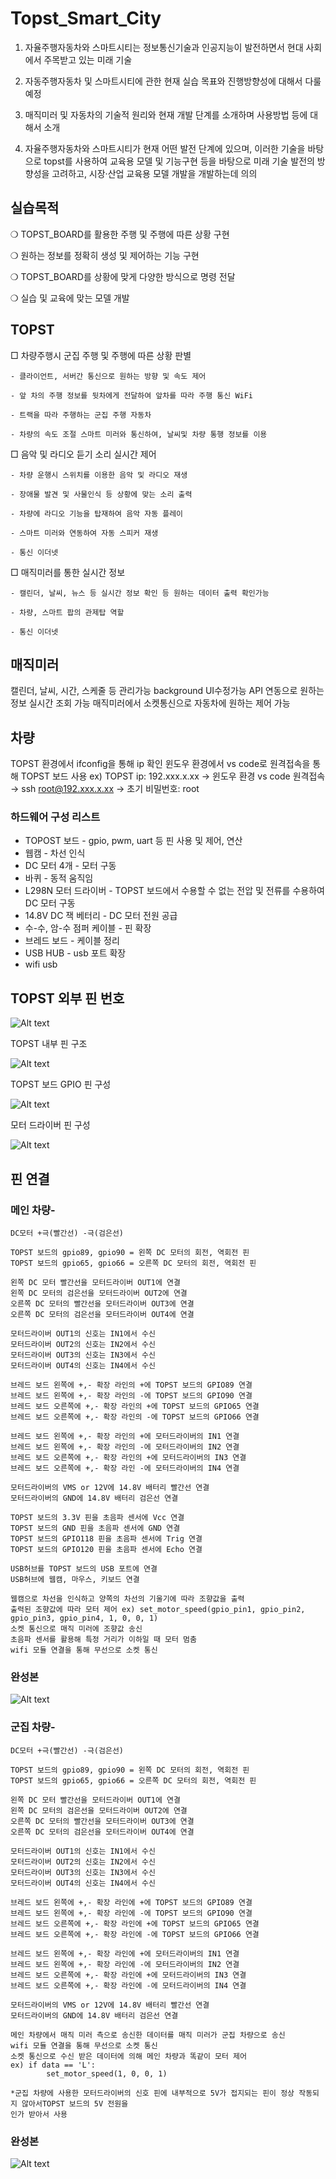 # Topst_Smart_City
1. 자율주행자동차와 스마트시티는 정보통신기술과 인공지능이 발전하면서 현대 사회에서 주목받고 있는 미래 기술

2. 자동주행자동차 및 스마트시티에 관한 현재 실습 목표와 진행방향성에 대해서 다룰 예정

3. 매직미러 및 자동차의 기술적 원리와 현재 개발 단계를 소개하며 사용방법 등에 대해서 소개

4. 자율주행자동차와 스마트시티가 현재 어떤 발전 단계에 있으며, 이러한 기술을 바탕으로 topst를 사용하여 교육용 모델 및 기능구현 등을 
바탕으로 미래 기술 발전의 방향성을 고려하고, 시장·산업 교육용 모델 개발을 개발하는데 의의 


## 실습목적

❍ TOPST_BOARD를 활용한 주행 및 주행에 따른 상황 구현

❍ 원하는 정보를 정확히 생성 및 제어하는 기능 구현

❍ TOPST_BOARD를 상황에 맞게 다양한 방식으로 명령 전달

❍ 실습 및 교육에 맞는 모델 개발


## TOPST
□ 차량주행시 군집 주행 및 주행에 따른 상황 판별

    - 클라이언트, 서버간 통신으로 원하는 방향 및 속도 제어

    - 앞 차의 주행 정보를 뒷차에게 전달하여 앞차를 따라 주행 통신 WiFi

    - 트랙을 따라 주행하는 군집 주행 자동차

    - 차량의 속도 조절 스마트 미러와 통신하여, 날씨및 차량 통행 정보를 이용


□ 음악 및 라디오 듣기 소리 실시간 제어

    - 차량 운행시 스위치를 이용한 음악 및 라디오 재생

    - 장애물 발견 및 사물인식 등 상황에 맞는 소리 출력

    - 차량에 라디오 기능을 탑재하여 음악 자동 플레이

    - 스마트 미러와 연동하여 자동 스피커 재생

    - 통신 이더넷


□ 매직미러를 통한 실시간 정보

    - 캘린더, 날씨, 뉴스 등 실시간 정보 확인 등 원하는 데이터 출력 확인가능

    - 차량, 스마트 팝의 관제탑 역할

    - 통신 이더넷
    


## 매직미러
 캘린더, 날씨, 시간, 스케줄 등 관리가능
 background UI수정가능
 API 연동으로 원하는 정보 실시간 조회 가능
 매직미러에서 소켓통신으로 자동차에 원하는 제어 가능

## 차량
 TOPST 환경에서 ifconfig을 통해 ip 확인
윈도우 환경에서 vs code로 원격접속을 통해 TOPST 보드 사용
ex) TOPST ip: 192.xxx.x.xx → 윈도우 환경 vs code 원격접속 → ssh root@192.xxx.x.xx → 초기 비밀번호: root


### 하드웨어 구성 리스트
- TOPOST 보드 - gpio, pwm, uart 등 핀 사용 및 제어, 연산
- 웹캠 - 차선 인식
- DC 모터 4개 - 모터 구동
- 바퀴 - 동적 움직임
- L298N 모터 드라이버 - TOPST 보드에서 수용할 수 없는 전압 및 전류를 수용하여 DC 모터 구동
- 14.8V DC 잭 베터리 - DC 모터 전원 공급
- 수-수, 암-수 점퍼 케이블 - 핀 확장
- 브레드 보드 - 케이블 정리
- USB HUB - usb 포트 확장
- wifi usb

## TOPST 외부 핀 번호


![Alt text](Untitled.png)


TOPST 내부 핀 구조


![Alt text](<Untitled (1).png>)


TOPST 보드 GPIO 핀 구성


![Alt text](<Untitled (3).png>)


모터 드라이버 핀 구성


![Alt text](<Untitled (4).png>)


## 핀 연결

### 메인 차량-
```
DC모터 +극(빨간선) -극(검은선)

TOPST 보드의 gpio89, gpio90 = 왼쪽 DC 모터의 회전, 역회전 핀
TOPST 보드의 gpio65, gpio66 = 오른쪽 DC 모터의 회전, 역회전 핀

왼쪽 DC 모터 빨간선을 모터드라이버 OUT1에 연결
왼쪽 DC 모터의 검은선을 모터드라이버 OUT2에 연결
오른쪽 DC 모터의 빨간선을 모터드라이버 OUT3에 연결
오른쪽 DC 모터의 검은선을 모터드라이버 OUT4에 연결

모터드라이버 OUT1의 신호는 IN1에서 수신
모터드라이버 OUT2의 신호는 IN2에서 수신
모터드라이버 OUT3의 신호는 IN3에서 수신
모터드라이버 OUT4의 신호는 IN4에서 수신

브레드 보드 왼쪽에 +,- 확장 라인의 +에 TOPST 보드의 GPIO89 연결
브레드 보드 왼쪽에 +,- 확장 라인의 -에 TOPST 보드의 GPIO90 연결
브레드 보드 오른쪽에 +,- 확장 라인의 +에 TOPST 보드의 GPIO65 연결
브레드 보드 오른쪽에 +,- 확장 라인의 -에 TOPST 보드의 GPIO66 연결

브레드 보드 왼쪽에 +,- 확장 라인의 +에 모터드라이버의 IN1 연결
브레드 보드 왼쪽에 +,- 확장 라인의 -에 모터드라이버의 IN2 연결
브레드 보드 오른쪽에 +,- 확장 라인의 +에 모터드라이버의 IN3 연결
브레드 보드 오른쪽에 +,- 확장 라인 -에 모터드라이버의 IN4 연결

모터드라이버의 VMS or 12V에 14.8V 배터리 빨간선 연결
모터드라이버의 GND에 14.8V 배터리 검은선 연결

TOPST 보드의 3.3V 핀을 초음파 센서에 Vcc 연결
TOPST 보드의 GND 핀을 초음파 센서에 GND 연결
TOPST 보드의 GPIO118 핀을 초음파 센서에 Trig 연결
TOPST 보드의 GPIO120 핀을 초음파 센서에 Echo 연결

USB허브를 TOPST 보드의 USB 포트에 연결
USB허브에 웹캠, 마우스, 키보드 연결
```


```
웹캠으로 차선을 인식하고 양쪽의 차선의 기울기에 따라 조향값을 출력
출력된 조향값에 따라 모터 제어 ex) set_motor_speed(gpio_pin1, gpio_pin2, gpio_pin3, gpio_pin4, 1, 0, 0, 1)
소켓 통신으로 매직 미러에 조향값 송신
초음파 센서를 활용해 특정 거리가 이하일 때 모터 멈춤
wifi 모듈 연결을 통해 무선으로 소켓 통신
```

### 완성본


![Alt text](Untitled.jpeg)


### 군집 차량-
```
DC모터 +극(빨간선) -극(검은선)

TOPST 보드의 gpio89, gpio90 = 왼쪽 DC 모터의 회전, 역회전 핀
TOPST 보드의 gpio65, gpio66 = 오른쪽 DC 모터의 회전, 역회전 핀

왼쪽 DC 모터 빨간선을 모터드라이버 OUT1에 연결
왼쪽 DC 모터의 검은선을 모터드라이버 OUT2에 연결
오른쪽 DC 모터의 빨간선을 모터드라이버 OUT3에 연결
오른쪽 DC 모터의 검은선을 모터드라이버 OUT4에 연결

모터드라이버 OUT1의 신호는 IN1에서 수신
모터드라이버 OUT2의 신호는 IN2에서 수신
모터드라이버 OUT3의 신호는 IN3에서 수신
모터드라이버 OUT4의 신호는 IN4에서 수신

브레드 보드 왼쪽에 +,- 확장 라인에 +에 TOPST 보드의 GPIO89 연결
브레드 보드 왼쪽에 +,- 확장 라인에 -에 TOPST 보드의 GPIO90 연결
브레드 보드 오른쪽에 +,- 확장 라인에 +에 TOPST 보드의 GPIO65 연결
브레드 보드 오른쪽에 +,- 확장 라인에 -에 TOPST 보드의 GPIO66 연결

브레드 보드 왼쪽에 +,- 확장 라인에 +에 모터드라이버의 IN1 연결
브레드 보드 왼쪽에 +,- 확장 라인에 -에 모터드라이버의 IN2 연결
브레드 보드 오른쪽에 +,- 확장 라인에 +에 모터드라이버의 IN3 연결
브레드 보드 오른쪽에 +,- 확장 라인에 -에 모터드라이버의 IN4 연결

모터드라이버의 VMS or 12V에 14.8V 배터리 빨간선 연결
모터드라이버의 GND에 14.8V 배터리 검은선 연결
```

```
메인 차량에서 매직 미러 측으로 송신한 데이터를 매직 미러가 군집 차량으로 송신
wifi 모듈 연결을 통해 무선으로 소켓 통신
소켓 통신으로 수신 받은 데이터에 의해 메인 차량과 똑같이 모터 제어
ex) if data == 'L':
        set_motor_speed(1, 0, 0, 1)

*군집 차량에 사용한 모터드라이버의 신호 핀에 내부적으로 5V가 접지되는 핀이 정상 작동되지 않아서TOPST 보드의 5V 전원을
인가 받아서 사용
```

### 완성본


![Alt text](<Untitled (2).jpeg>)
